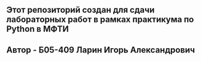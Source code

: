 ## Этот репозиторий создан для сдачи лабораторных работ в рамках практикума по Python в МФТИ
## Автор - Б05-409 Ларин Игорь Александрович 
